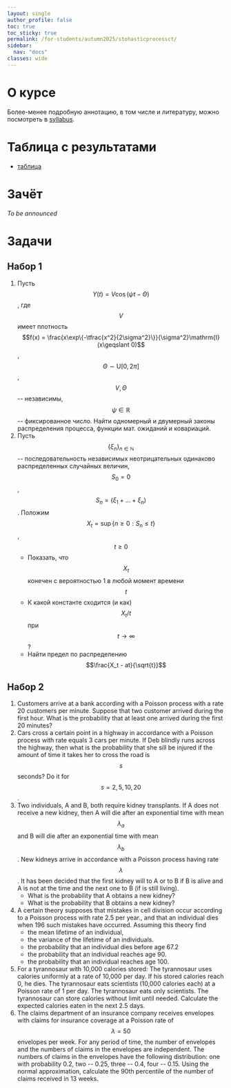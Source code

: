 ```yaml
---
layout: single
author_profile: false
toc: true
toc_sticky: true
permalink: /for-students/autumn2025/stohasticprocessct/
sidebar:
  nav: "docs"
classes: wide
---
```


<script type="text/javascript" async
  src="https://cdn.mathjax.org/mathjax/latest/MathJax.js?config=TeX-MML-AM_CHTML">
</script>

# О курсе

Более-менее подробную аннотацию, в том числе и литературу, можно посмотреть в [syllabus](/assets/files/2025_autumn_stohasticproces_ct_syllabus.pdf).

# Таблица с результатами

- [таблица](https://docs.google.com/spreadsheets/d/1JVmOmdup4iRp7yM1gVB3cmMWM4gbGoYVf4KXHPL8rAQ/edit?gid=0#gid=0)

# Зачёт

*To be announced* 

# Задачи

## Набор 1

1. Пусть $$Y(t) = V\cos(\psi t - \Theta)$$, где $$V$$ имеет плотность
$$f(x) = \frac{x\exp\{-\tfrac{x^2}{2\sigma^2}\}}{\sigma^2}\mathrm{I}(x\geqslant 0)$$,
$$\Theta \sim \mathrm{U}[0, 2\pi]$$, $$V, \Theta$$ -- независимы, $$\psi \in \mathbb{R}$$ -- фиксированное число. Найти одномерный и двумерный законы распределения
процесса, функции мат. ожиданий и ковариаций.
2. Пусть $$\{\xi_n\}_{n \in \mathbb{N}}$$ -- последовательность независимых неотрицательных одинаково распределенных случайных величин,
$$S_0 = 0$$, $$S_n = (\xi_1 + \ldots + \xi_n)$$. Положим $$X_t = \sup\{n \geqslant 0: S_n \leqslant t\}$$, $$t \geqslant 0$$
    - Показать, что $$X_t$$ конечен с вероятностью 1 в любой момент времени $$t$$
    - К какой константе сходится (и как)  $$X_t / t$$ при $$t \to \infty$$?
    - Найти предел по распределению $$\frac{X_t - at}{\sqrt{t}}$$

## Набор 2

1. Customers arrive at a bank according with a Poisson process with a rate 20
customers per minute. Suppose that two customer arrived during the first hour. What is the
probability that at least one arrived during the first 20 minutes?
2. Cars cross a certain point in a highway in accordance with a Poisson process
with rate equals 3 cars per minute. If Deb blindly runs across the highway, then what is the
probability that she sill be injured if the amount of time it takes her to cross the road is $$s$$
seconds? Do it for $$s = 2, 5, 10, 20$$.
3. Two individuals, A and B, both require kidney transplants. If A does not
receive a new kidney, then A will die after an exponential time with mean $$\lambda_a$$ and B will die
after an exponential time with mean  $$\lambda_b$$. New kidneys arrive in accordance with a Poisson
process having rate  $$\lambda$$. It has been decided that the first kidney will to A or to B if B is alive
and A is not at the time and the next one to B (if is still living).
    - What is the probability that A obtains a new kidney?
    - What is the probability that B obtains a new kidney?
4. A certain theory supposes that mistakes in cell division occur according to a
Poisson process with rate 2.5 per year., and that an individual dies when 196 such mistakes
have occurred. Assuming this theory find
    - the mean lifetime of an individual,
    - the variance of the lifetime of an individuals.
    - the probability that an individual dies before age 67.2
    - the probability that an individual reaches age 90.
    - the probability that an individual reaches age 100.
5. For a tyrannosaur with 10,000 calories stored:
The tyrannosaur uses calories uniformly at a rate of 10,000 per day. If his stored calories
reach 0, he dies. The tyrannosaur eats scientists (10,000 calories each) at a Poisson rate of 1 per day.
The tyrannosaur eats only scientists. The tyrannosaur can store calories without limit until needed.
Calculate the expected calories eaten in the next 2.5 days.
6. The claims department of an insurance company
receives envelopes with claims for insurance coverage at a Poisson rate of $$\lambda = 50$$ envelopes
per week. For any period of time, the number of envelopes and the numbers of claims in
the envelopes are independent. The numbers of claims in the envelopes have the following
distribution: one with probability 0.2, two -- 0.25, three -- 0.4, four -- 0.15. Using the normal approximation, calculate the 90th percentile of the number of claims
received in 13 weeks.